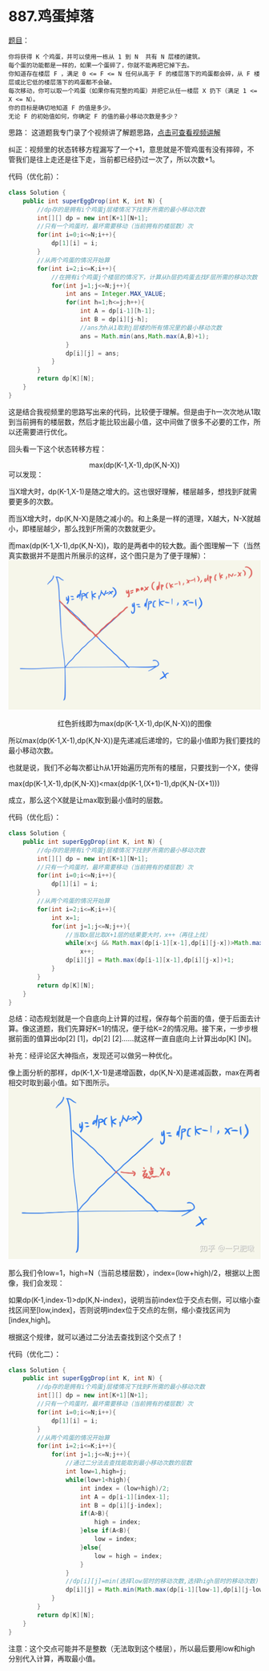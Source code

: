 # 887.鸡蛋掉落

[题目](https://leetcode-cn.com/problems/super-egg-drop)：

```
你将获得 K 个鸡蛋，并可以使用一栋从 1 到 N  共有 N 层楼的建筑。
每个蛋的功能都是一样的，如果一个蛋碎了，你就不能再把它掉下去。
你知道存在楼层 F ，满足 0 <= F <= N 任何从高于 F 的楼层落下的鸡蛋都会碎，从 F 楼层或比它低的楼层落下的鸡蛋都不会破。
每次移动，你可以取一个鸡蛋（如果你有完整的鸡蛋）并把它从任一楼层 X 扔下（满足 1 <= X <= N）。
你的目标是确切地知道 F 的值是多少。
无论 F 的初始值如何，你确定 F 的值的最小移动次数是多少？
```

思路：
这道题我专门录了个视频讲了解题思路，[点击可查看视频讲解](https://zhuanlan.zhihu.com/p/115292614)

纠正：视频里的状态转移方程漏写了一个+1，意思就是不管鸡蛋有没有摔碎，不管我们是往上走还是往下走，当前都已经扔过一次了，所以次数+1。

代码（优化前）：

```java
class Solution {
    public int superEggDrop(int K, int N) {
        //dp存的是拥有i个鸡蛋j层楼情况下找到F所需的最小移动次数
        int[][] dp = new int[K+1][N+1];
        //只有一个鸡蛋时，最坏需要移动（当前拥有的楼层数）次
        for(int i=0;i<=N;i++){
            dp[1][i] = i;
        }
        //从两个鸡蛋的情况开始算
        for(int i=2;i<=K;i++){
            //在拥有i个鸡蛋j个楼层的情况下，计算从h层扔鸡蛋去找F层所需的移动次数
            for(int j=1;j<=N;j++){
                int ans = Integer.MAX_VALUE;
                for(int h=1;h<=j;h++){
                    int A = dp[i-1][h-1];
                    int B = dp[i][j-h];
                    //ans为h从1取到j层楼的所有情况里的最小移动次数
                    ans = Math.min(ans,Math.max(A,B)+1);
                }
                dp[i][j] = ans;
            }
        }
        return dp[K][N];
    }
}
```

这是结合我视频里的思路写出来的代码，比较便于理解。但是由于h一次次地从1取到当前拥有的楼层数，然后才能比较出最小值，这中间做了很多不必要的工作，所以还需要进行优化。

回头看一下这个状态转移方程：
<center>max(dp(K-1,X-1),dp(K,N-X))</center>
可以发现：

当X增大时，dp(K-1,X-1)是随之增大的。这也很好理解，楼层越多，想找到F就需要更多的次数。

而当X增大时，dp(K,N-X)是随之减小的。和上条是一样的道理，X越大，N-X就越小，即楼层越少，那么找到F所需的次数就更少。

而max(dp(K-1,X-1),dp(K,N-X))，取的是两者中的较大数。画个图理解一下（当然真实数据并不是图片所展示的这样，这个图只是为了便于理解）：
![image](https://github.com/chenyiwei00/picture/blob/master/IMG_0513.jpg)
<center>红色折线即为max(dp(K-1,X-1),dp(K,N-X))的图像</center>

所以max(dp(K-1,X-1),dp(K,N-X))是先递减后递增的，它的最小值即为我们要找的最小移动次数。

也就是说，我们不必每次都让h从1开始遍历完所有的楼层，只要找到一个X，使得

max(dp(K-1,X-1),dp(K,N-X))<max(dp(K-1,(X+1)-1),dp(K,N-(X+1)))

成立，那么这个X就是让max取到最小值时的层数。

代码（优化后）：

```java
class Solution {
    public int superEggDrop(int K, int N) {
        //dp存的是拥有i个鸡蛋j层楼情况下找到F所需的最小移动次数
        int[][] dp = new int[K+1][N+1];
        //只有一个鸡蛋时，最坏需要移动（当前拥有的楼层数）次
        for(int i=0;i<=N;i++){
            dp[1][i] = i;
        }
        //从两个鸡蛋的情况开始算
        for(int i=2;i<=K;i++){
            int x=1;
            for(int j=1;j<=N;j++){
                //当取x层比取X+1层的结果要大时，x++（再往上找）
                while(x<j && Math.max(dp[i-1][x-1],dp[i][j-x])>Math.max(dp[i-1][x],dp[i][j-x-1]))
                    x++;
                dp[i][j] = Math.max(dp[i-1][x-1],dp[i][j-x])+1;
            }
        }
        return dp[K][N];
    }
}
```

总结：动态规划就是一个自底向上计算的过程，保存每个前面的值，便于后面去计算。像这道题，我们先算好K=1的情况，便于给K=2的情况用。接下来，一步步根据前面的值算出dp[2] [1]，dp[2] [2]……就这样一直自底向上计算出dp[K] [N]。



补充：经评论区大神指点，发现还可以做另一种优化。

像上面分析的那样，dp(K-1,X-1)是递增函数，dp(K,N-X)是递减函数，max在两者相交时取到最小值。如下图所示。
![image](https://raw.githubusercontent.com/chenyiwei00/picture/master/jiaodian.jpg?token=APKSAVTKTVHTSDFXVBELIQ26UQYB2)


那么我们令low=1，high=N（当前总楼层数），index=(low+high)/2，根据以上图像，我们会发现：

如果dp(K-1,index-1)>dp(K,N-index)，说明当前index位于交点右侧，可以缩小查找区间至[low,index]，否则说明index位于交点的左侧，缩小查找区间为[index,high]。

根据这个规律，就可以通过二分法去查找到这个交点了！

代码（优化二）：

```java
class Solution {
    public int superEggDrop(int K, int N) {
        //dp存的是拥有i个鸡蛋j层楼情况下找到F所需的最小移动次数
        int[][] dp = new int[K+1][N+1];
        //只有一个鸡蛋时，最坏需要移动（当前拥有的楼层数）次
        for(int i=0;i<=N;i++){
            dp[1][i] = i;
        }
        //从两个鸡蛋的情况开始算
        for(int i=2;i<=K;i++){
            for(int j=1;j<=N;j++){
                //通过二分法去查找能取到最小移动次数的层数
                int low=1,high=j;
                while(low+1<high){
                    int index = (low+high)/2;
                    int A = dp[i-1][index-1];
                    int B = dp[i][j-index];
                    if(A>B){
                        high = index;
                    }else if(A<B){
                        low = index;
                    }else{
                        low = high = index;
                    }
                }
                //dp[i][j]=min(选择low层时的移动次数,选择high层时的移动次数)
                dp[i][j] = Math.min(Math.max(dp[i-1][low-1],dp[i][j-low]),Math.max(dp[i-1][high-1],dp[i][j-high]))+1;
            }
        }
        return dp[K][N];
    }
}
```

注意：这个交点可能并不是整数（无法取到这个楼层），所以最后要用low和high分别代入计算，再取最小值。

